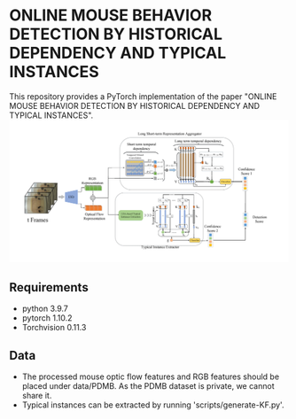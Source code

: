 # ONLINE MOUSE BEHAVIOR DETECTION BY HISTORICAL DEPENDENCY AND TYPICAL INSTANCES
This repository provides a PyTorch implementation of the paper "ONLINE MOUSE BEHAVIOR DETECTION BY HISTORICAL DEPENDENCY AND TYPICAL INSTANCES".
![image](https://github.com/Seabook-Y/OMBD/blob/main/pipeline.png)
## Requirements
* python 3.9.7
* pytorch 1.10.2
* Torchvision 0.11.3
## Data
* The processed mouse optic flow features and RGB features should be placed under data/PDMB. As the PDMB dataset is private, we cannot share it.
* Typical instances can be extracted by running 'scripts/generate-KF.py'.
